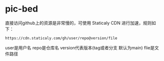 # pic-bed

直接访问github上的资源是非常慢的，可使用 Staticaly CDN 进行加速，规则如下：

```
https://cdn.staticaly.com/gh/user/repo@version/file
```
user是用户名  repo是仓库名  version代表版本(tag或者分支 默认为main)  flie是文件路径 
